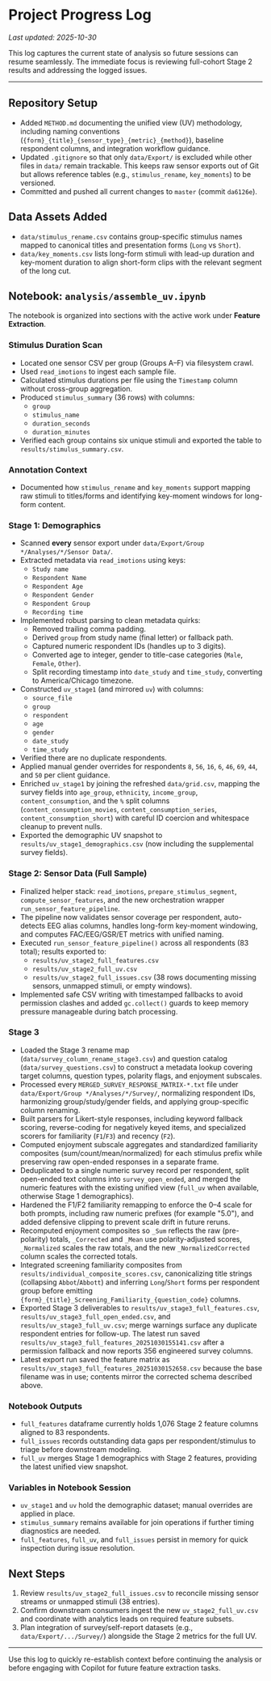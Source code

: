 # Project Progress Log

_Last updated: 2025-10-30_

This log captures the current state of analysis so future sessions can resume seamlessly. The immediate focus is reviewing full-cohort Stage 2 results and addressing the logged issues.

---

## Repository Setup
- Added `METHOD.md` documenting the unified view (UV) methodology, including naming conventions (`{form}_{title}_{sensor_type}_{metric}_{method}`), baseline respondent columns, and integration workflow guidance.
- Updated `.gitignore` so that only `data/Export/` is excluded while other files in `data/` remain trackable. This keeps raw sensor exports out of Git but allows reference tables (e.g., `stimulus_rename`, `key_moments`) to be versioned.
- Committed and pushed all current changes to `master` (commit `da6126e`).

## Data Assets Added
- `data/stimulus_rename.csv` contains group-specific stimulus names mapped to canonical titles and presentation forms (`Long` vs `Short`).
- `data/key_moments.csv` lists long-form stimuli with lead-up duration and key-moment duration to align short-form clips with the relevant segment of the long cut.

## Notebook: `analysis/assemble_uv.ipynb`
The notebook is organized into sections with the active work under **Feature Extraction**.

### Stimulus Duration Scan
- Located one sensor CSV per group (Groups A–F) via filesystem crawl.
- Used `read_imotions` to ingest each sample file.
- Calculated stimulus durations per file using the `Timestamp` column without cross-group aggregation.
- Produced `stimulus_summary` (36 rows) with columns:
  - `group`
  - `stimulus_name`
  - `duration_seconds`
  - `duration_minutes`
- Verified each group contains six unique stimuli and exported the table to `results/stimulus_summary.csv`.

### Annotation Context
- Documented how `stimulus_rename` and `key_moments` support mapping raw stimuli to titles/forms and identifying key-moment windows for long-form content.

### Stage 1: Demographics
- Scanned **every** sensor export under `data/Export/Group */Analyses/*/Sensor Data/`.
- Extracted metadata via `read_imotions` using keys:
  - `Study name`
  - `Respondent Name`
  - `Respondent Age`
  - `Respondent Gender`
  - `Respondent Group`
  - `Recording time`
- Implemented robust parsing to clean metadata quirks:
  - Removed trailing comma padding.
  - Derived `group` from study name (final letter) or fallback path.
  - Captured numeric respondent IDs (handles up to 3 digits).
  - Converted age to integer, gender to title-case categories (`Male`, `Female`, `Other`).
  - Split recording timestamp into `date_study` and `time_study`, converting to America/Chicago timezone.
- Constructed `uv_stage1` (and mirrored `uv`) with columns:
  - `source_file`
  - `group`
  - `respondent`
  - `age`
  - `gender`
  - `date_study`
  - `time_study`
- Verified there are no duplicate respondents.
- Applied manual gender overrides for respondents `8`, `56`, `16`, `6`, `46`, `69`, `44`, and `50` per client guidance.
- Enriched `uv_stage1` by joining the refreshed `data/grid.csv`, mapping the survey fields into `age_group`, `ethnicity`, `income_group`, `content_consumption`, and the `%` split columns (`content_consumption_movies`, `content_consumption_series`, `content_consumption_short`) with careful ID coercion and whitespace cleanup to prevent nulls.
- Exported the demographic UV snapshot to `results/uv_stage1_demographics.csv` (now including the supplemental survey fields).

### Stage 2: Sensor Data (Full Sample)
- Finalized helper stack: `read_imotions`, `prepare_stimulus_segment`, `compute_sensor_features`, and the new orchestration wrapper `run_sensor_feature_pipeline`.
- The pipeline now validates sensor coverage per respondent, auto-detects EEG alias columns, handles long-form key-moment windowing, and computes FAC/EEG/GSR/ET metrics with unified naming.
- Executed `run_sensor_feature_pipeline()` across all respondents (83 total); results exported to:
  - `results/uv_stage2_full_features.csv`
  - `results/uv_stage2_full_uv.csv`
  - `results/uv_stage2_full_issues.csv` (38 rows documenting missing sensors, unmapped stimuli, or empty windows).
- Implemented safe CSV writing with timestamped fallbacks to avoid permission clashes and added `gc.collect()` guards to keep memory pressure manageable during batch processing.

### Stage 3
- Loaded the Stage 3 rename map (`data/survey_column_rename_stage3.csv`) and question catalog (`data/survey_questions.csv`) to construct a metadata lookup covering target columns, question types, polarity flags, and enjoyment subscales.
- Processed every `MERGED_SURVEY_RESPONSE_MATRIX-*.txt` file under `data/Export/Group */Analyses/*/Survey/`, normalizing respondent IDs, harmonizing group/study/gender fields, and applying group-specific column renaming.
- Built parsers for Likert-style responses, including keyword fallback scoring, reverse-coding for negatively keyed items, and specialized scorers for familiarity (`F1`/`F3`) and recency (`F2`).
- Computed enjoyment subscale aggregates and standardized familiarity composites (sum/count/mean/normalized) for each stimulus prefix while preserving raw open-ended responses in a separate frame.
- Deduplicated to a single numeric survey record per respondent, split open-ended text columns into `survey_open_ended`, and merged the numeric features with the existing unified view (`full_uv` when available, otherwise Stage 1 demographics).
- Hardened the F1/F2 familiarity remapping to enforce the 0–4 scale for both prompts, including raw numeric prefixes (for example "5.0"), and added defensive clipping to prevent scale drift in future reruns.
- Recomputed enjoyment composites so `_Sum` reflects the raw (pre-polarity) totals, `_Corrected` and `_Mean` use polarity-adjusted scores, `_Normalized` scales the raw totals, and the new `_NormalizedCorrected` column scales the corrected totals.
- Integrated screening familiarity composites from `results/individual_composite_scores.csv`, canonicalizing title strings (collapsing `Abbot`/`Abbott`) and inferring `Long`/`Short` forms per respondent group before emitting `{form}_{title}_Screening_Familiarity_{question_code}` columns.
- Exported Stage 3 deliverables to `results/uv_stage3_full_features.csv`, `results/uv_stage3_full_open_ended.csv`, and `results/uv_stage3_full_uv.csv`; merge warnings surface any duplicate respondent entries for follow-up. The latest run saved `results/uv_stage3_full_features_20251030155141.csv` after a permission fallback and now reports 356 engineered survey columns.
- Latest export run saved the feature matrix as `results/uv_stage3_full_features_20251030152658.csv` because the base filename was in use; contents mirror the corrected schema described above.

### Notebook Outputs
- `full_features` dataframe currently holds 1,076 Stage 2 feature columns aligned to 83 respondents.
- `full_issues` records outstanding data gaps per respondent/stimulus to triage before downstream modeling.
- `full_uv` merges Stage 1 demographics with Stage 2 features, providing the latest unified view snapshot.

### Variables in Notebook Session
- `uv_stage1` and `uv` hold the demographic dataset; manual overrides are applied in place.
- `stimulus_summary` remains available for join operations if further timing diagnostics are needed.
- `full_features`, `full_uv`, and `full_issues` persist in memory for quick inspection during issue resolution.

## Next Steps
1. Review `results/uv_stage2_full_issues.csv` to reconcile missing sensor streams or unmapped stimuli (38 entries).
2. Confirm downstream consumers ingest the new `uv_stage2_full_uv.csv` and coordinate with analytics leads on required feature subsets.
3. Plan integration of survey/self-report datasets (e.g., `data/Export/.../Survey/`) alongside the Stage 2 metrics for the full UV.

---
Use this log to quickly re-establish context before continuing the analysis or before engaging with Copilot for future feature extraction tasks.